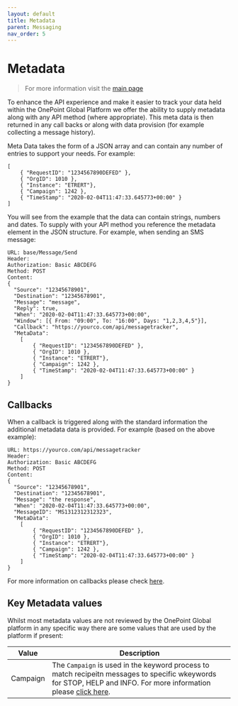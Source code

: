 ```yaml
---
layout: default
title: Metadata
parent: Messaging
nav_order: 5
---
```

# Metadata

> For more information visit the [main page](../README.md)

To enhance the API experience and make it easier to track your data held within the OnePoint Global Platform we offer the ability to supply metadata along with any API method (where appropriate). This meta data is then returned in any call backs or along with data provision (for example collecting a message history).

Meta Data takes the form of a JSON array and can contain any number of entries to support your needs. For example:
```
[
    { "RequestID": "1234567890DEFED" },
    { "OrgID": 1010 },
    { "Instance": "ETRERT"},
    { "Campaign": 1242 },
    { "TimeStamp": "2020-02-04T11:47:33.645773+00:00" }
]
```

You will see from the example that the data can contain strings, numbers and dates. To supply with your API method you reference the metadata element in the JSON structure. For example, when sending an SMS message:
```
URL: base/Message/Send
Header:
Authorization: Basic ABCDEFG
Method: POST
Content:
{
  "Source": "12345678901",
  "Destination": "12345678901",
  "Message": "message",
  "Reply": true,
  "When": "2020-02-04T11:47:33.645773+00:00",
  "Window": [{ From: "09:00", To: "16:00", Days: "1,2,3,4,5"}],
  "Callback": "https://yourco.com/api/messagetracker",
  "MetaData": 
    [
        { "RequestID": "1234567890DEFED" },
        { "OrgID": 1010 },
        { "Instance": "ETRERT"},
        { "Campaign": 1242 },
        { "TimeStamp": "2020-02-04T11:47:33.645773+00:00" }
    ]
}
```

## Callbacks
When a callback is triggered along with the standard information the additional metadata data is provided. For example (based on the above example):
```
URL: https://yourco.com/api/messagetracker
Header:
Authorization: Basic ABCDEFG
Method: POST
Content:
{
  "Source": "12345678901",
  "Destination": "12345678901",
  "Message": "the response",
  "When": "2020-02-04T11:47:33.645773+00:00",
  "MessageID": "MS1312312312323",
  "MetaData": 
    [
        { "RequestID": "1234567890DEFED" },
        { "OrgID": 1010 },
        { "Instance": "ETRERT"},
        { "Campaign": 1242 },
        { "TimeStamp": "2020-02-04T11:47:33.645773+00:00" }
    ]
}

```
For more information on callbacks please check [here](Callbacks.md).

## Key Metadata values
Whilst most metadata values are not reviewed by the OnePoint Global platform in any specific way there are some values that are used by the platform if present:

Value | Description
----- | -----------
Campaign | The `Campaign` is used in the keyword process to match recipeitn messages to specific wkeywords for STOP, HELP and INFO. For more information please [click here](Keyword.md).

